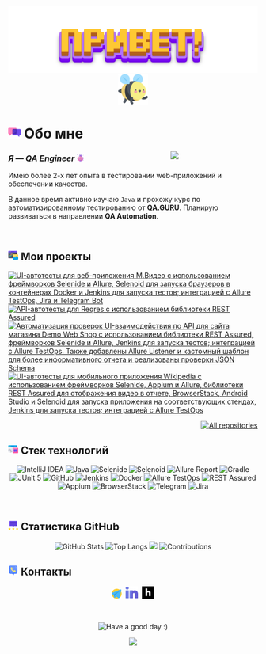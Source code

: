 <p align="center">
    <img title="Hello!" src="attachments/gif/header.gif">
    <img width="12%" src="attachments/images/bee.png">
</p>

# <img width="5%" title="About me" src="attachments/images/chat.png"> Обо мне

<img align="right" width="35%" src="attachments/gif/animation.gif">

### _Я — QA Engineer_ <img width="3%" src="attachments/images/bug.png">

<p align="left">
Имею более 2-х лет опыта в тестировании web-приложений и обеспечении качества.

В данное время активно изучаю <code>Java</code> и прохожу курс по автоматизированному тестированию от
[**QA.GURU**](https://qa.guru/). Планирую развиваться в направлении **QA Automation**.
</p>

<br/>

## <img width="4%" title="My projects" src="attachments/images/browser.png"> Мои проекты

<p>
    <a href="https://github.com/jjfhj/mvideo_project"><img width=45% title="UI-автотесты для веб-приложения М.Видео с использованием фреймворков Selenide и Allure, Selenoid для запуска браузеров в контейнерах Docker и Jenkins для запуска тестов; интеграцией с Allure TestOps, Jira и Telegram Bot" src="https://github-readme-stats.vercel.app/api/pin/?username=jjfhj&repo=mvideo_project&show_owner=true&theme=buefy"></a>
    <a href="https://github.com/jjfhj/reqres_api_test"><img width=45% title="API-автотесты для Reqres с использованием библиотеки REST Assured" src="https://github-readme-stats.vercel.app/api/pin/?username=jjfhj&repo=reqres_api_test&show_owner=true&theme=buefy"></a>
    <a href="https://github.com/jjfhj/demowebshop_api_test"><img width=45% title="Автоматизация проверок UI-взаимодействия по API для сайта магазина Demo Web Shop с использованием библиотеки REST Assured, фреймворков Selenide и Allure, Jenkins для запуска тестов; интеграцией с Allure TestOps. Также добавлены Allure Listener и кастомный шаблон для более информативного отчета и реализованы проверки JSON Schema" src="https://github-readme-stats.vercel.app/api/pin/?username=jjfhj&repo=demowebshop_api_test&show_owner=true&theme=buefy"></a>
    <a href="https://github.com/jjfhj/wikipedia_mobile_test"><img width=45% title="UI-автотесты для мобильного приложения Wikipedia с использованием фреймворков Selenide, Appium и Allure, библиотеки REST Assured для отображения видео в отчете, BrowserStack, Android Studio и Selenoid для запуска приложения на соответствующих стендах, Jenkins для запуска тестов; интеграцией с Allure TestOps" src="https://github-readme-stats.vercel.app/api/pin/?username=jjfhj&repo=wikipedia_mobile_test&show_owner=true&theme=buefy"></a>
</p>

<p align="right">
    <a href="https://github.com/jjfhj?tab=repositories&sort=stargazers"><img width="170" title="All repositories" src="https://custom-icon-badges.herokuapp.com/badge/-Все%20репозитории-ba79ff?style=for-the-badge&logoColor=white&logo=repo"></a>
</p>

## <img width="4%" title="Technology stack" src="attachments/images/tools.png"> Стек технологий

<p align="center">
    <img title="IntelliJ IDEA" src="https://img.shields.io/badge/-IntelliJ%20IDEA-ffc933?style=for-the-badge">
    <img title="Java" src="https://img.shields.io/badge/-Java-7e06ff?logo=java&style=for-the-badge">
    <img title="Selenide" src="https://img.shields.io/badge/-Selenide-ffc933?style=for-the-badge">
    <img title="Selenoid" src="https://img.shields.io/badge/-Selenoid-7e06ff?style=for-the-badge">
    <img title="Allure Report" src="https://img.shields.io/badge/-Allure%20Report-ffc933?style=for-the-badge">
    <img title="Gradle" src="https://img.shields.io/badge/-Gradle-7e06ff?logo=gradle&style=for-the-badge">
    <img title="JUnit 5" src="https://img.shields.io/badge/-JUnit%205-ffc933?logo=junit5&style=for-the-badge">
    <img title="GitHub" src="https://img.shields.io/badge/-GitHub-7e06ff?logo=github&style=for-the-badge">
    <img title="Jenkins" src="https://img.shields.io/badge/-Jenkins-ffc933?logo=jenkins&style=for-the-badge">
    <img title="Docker" src="https://img.shields.io/badge/-Docker-7e06ff?logo=docker&style=for-the-badge"> 
    <img title="Allure TestOps" src="https://img.shields.io/badge/-Allure%20TestOps-ffc933?style=for-the-badge">
    <img title="REST Assured" src="https://img.shields.io/badge/-REST%20Assured-7e06ff?style=for-the-badge">
    <img title="Appium" src="https://img.shields.io/badge/-Appium-ffc933?style=for-the-badge">
    <img title="BrowserStack" src="https://img.shields.io/badge/-BrowserStack-7e06ff?style=for-the-badge">
    <img title="Telegram" src="https://img.shields.io/badge/-Telegram-ffc933?logo=telegram&style=for-the-badge">
    <img title="Jira" src="https://img.shields.io/badge/-Jira-7e06ff?logo=jira&style=for-the-badge">
</p>

<br/>

## <img width="4%" title="GitHub statistics" src="attachments/images/stats.png"> Статистика GitHub

<p align="center">
    <img width=45% title="GitHub Stats" src="https://github-readme-stats.vercel.app/api?username=jjfhj&show_icons=true&theme=buefy">
    <img width=42.5% title="Top Langs" src="https://github-readme-stats.vercel.app/api/top-langs/?username=jjfhj&theme=buefy&hide=freemarker">
    <img width="30%" src="https://media.giphy.com/media/l46Cy1rHbQ92uuLXa/giphy.gif">
    <img width=57% title="Contributions" src="https://github-readme-streak-stats.herokuapp.com/?user=jjfhj&show_icons=true&theme=buefy">
</p>

## <img width="4%" title="Contacts" src="attachments/images/contacts.png"> Контакты

<p align="center">
    <a href="https://t.me/jjfhj1"><img width=4% title="Telegram" src="attachments/logo/telegram.png"></a>&nbsp;
    <a href="https://linkedin.com/in/jjfhj"><img width=5% title="LinkedIn" src="attachments/logo/linkedin.png"></a>&nbsp;
    <a href="https://career.habr.com/jjfhj"><img width=5% title="Habr Career" src="attachments/logo/habr.svg"></a>
</p>

<br/>

<p align="center">
  <img title="Have a good day :)" src="https://readme-typing-svg.herokuapp.com?color=ba79ff&font=montserrat-medium&size=20&center=true&vCenter=true&lines=%D0%A5%D0%BE%D1%80%D0%BE%D1%88%D0%B5%D0%B3%D0%BE+%D0%B4%D0%BD%D1%8F+:)">
</p>

<p align="center">
  <img src="https://raw.githubusercontent.com/Trilokia/Trilokia/379277808c61ef204768a61bbc5d25bc7798ccf1/bottom_header.svg">
</p>
